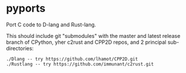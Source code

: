 # pyports

Port C code to D-lang and Rust-lang.

This should include git "submodules" with the master and latest release branch of CPython, yher c2rust and CPP2D repos,
and 2 principal sub-directories:

    ./Dlang -- try https://github.com/lhamot/CPP2D.git
    ./Rustlang -- try https://github.com/immunant/c2rust.git
    
